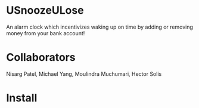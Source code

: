 # USnoozeULose
An alarm clock which incentivizes waking up on time by adding or removing money from your bank account!

# Collaborators
Nisarg Patel, Michael Yang, Moulindra Muchumari, Hector Solis

# Install
